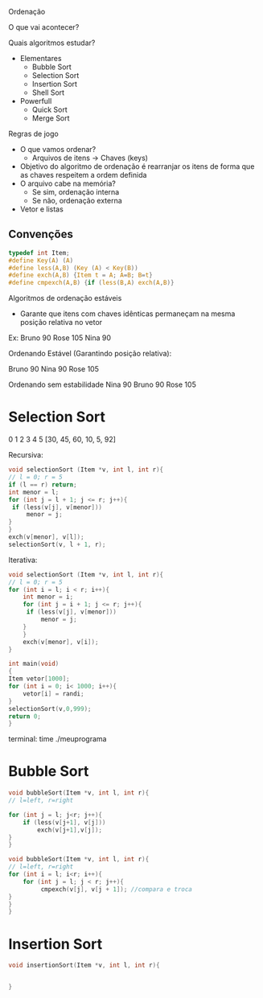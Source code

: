 Ordenação

O que vai acontecer?

Quais algoritmos estudar?
- Elementares
	- Bubble Sort
	- Selection Sort
	- Insertion Sort
	- Shell Sort
- Powerfull 
	- Quick Sort
	- Merge Sort

Regras de jogo
-  O que vamos ordenar?
	- Arquivos de itens -> Chaves (keys)
- Objetivo do algoritmo de ordenação é rearranjar os itens de forma que as chaves respeitem a ordem definida
- O arquivo cabe na memória?
	- Se sim, ordenação interna
	- Se não, ordenação externa
- Vetor e listas 

## Convenções

```C
typedef int Item;
#define Key(A) (A)
#define less(A,B) (Key (A) < Key(B))
#define exch(A,B) {Item t = A; A=B; B=t}
#define cmpexch(A,B) {if (less(B,A) exch(A,B)}
```

Algoritmos de ordenação estáveis
- Garante que itens com chaves idênticas permaneçam na mesma posição relativa no vetor

Ex:
Bruno 90
Rose 105
Nina 90

Ordenando Estável (Garantindo posição relativa):

Bruno 90
Nina 90
Rose 105

Ordenando sem estabilidade
Nina 90
Bruno 90
Rose 105
# Selection Sort

  0   1    2    3   4   5
[30, 45, 60, 10, 5, 92]

Recursiva:

```C
void selectionSort (Item *v, int l, int r){
// l = 0; r = 5
if (l == r) return;
int menor = l;
for (int j = l + 1; j <= r; j++){
 if (less(v[j], v[menor]))
	 menor = j;
}
}
exch(v[menor], v[l]);
selectionSort(v, l + 1, r);
``` 

Iterativa:

```C
void selectionSort (Item *v, int l, int r){
// l = 0; r = 5
for (int i = l; i < r; i++){
	int menor = i;
	for (int j = i + 1; j <= r; j++){
	 if (less(v[j], v[menor]))
		 menor = j;
	}
	}
	exch(v[menor], v[i]);
}
``` 


```C
int main(void)
{
Item vetor[1000];
for (int i = 0; i< 1000; i++){
	vetor[i] = randi;
}
selectionSort(v,0,999);
return 0;
}
```


terminal: 
time ./meuprograma



# Bubble Sort

```C
void bubbleSort(Item *v, int l, int r){
// l=left, r=right

for (int j = l; j<r; j++){
	if (less(v[j+1], v[j]))
		exch(v[j+1],v[j]);
}
}

void bubbleSort(Item *v, int l, int r){
// l=left, r=right
for (int i = l; i<r; i++){
	for (int j = l; j < r; j++){
		 cmpexch(v[j], v[j + 1]); //compara e troca
}
}
}

```


# Insertion Sort

```C
void insertionSort(Item *v, int l, int r){


}
```